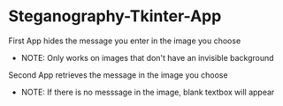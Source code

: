 # Steganography-Tkinter-App

First App hides the message you enter in the image you choose
  - NOTE: Only works on images that don't have an invisible background

Second App retrieves the message in the image you choose
  - NOTE: If there is no messsage in the image, blank textbox will appear
